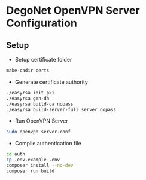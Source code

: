 # DegoNet OpenVPN Server Configuration

## Setup
- Setup certificate folder
```bash
make-cadir certs
```

- Generate certificate authority
```bash
./easyrsa init-pki
./easyrsa gen-dh
./easyrsa build-ca nopass
./easyrsa build-server-full server nopass
```

- Run OpenVPN Server
```bash
sudo openvpn server.conf
```

- Compile authentication file
```bash
cd auth
cp .env.example .env
composer install --no-dev
composer run build
```
